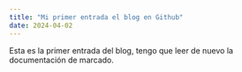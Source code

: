 ```yaml
---
title: "Mi primer entrada el blog en Github"
date: 2024-04-02
---
```

Esta es la primer entrada del blog, tengo que leer de nuevo la documentación de marcado.
